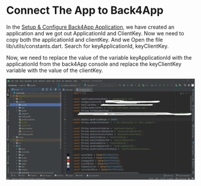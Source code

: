 # Connect The App to Back4App

In the [Setup & Configure Back4App Application](setting-backendserver-database.md), we have created an application and we got out ApplicationId and ClientKey. Now we need to copy both the applicationId and clientKey. And we Open the file lib/utils/constants.dart. Search for keyApplicationId, keyClientKey.

Now, we need to replace the value of the variable keyApplicationId with the applicationId from the back4App console and replace the keyClientKey variable with the value of the clientKey.

![](public/img/image21.png)
